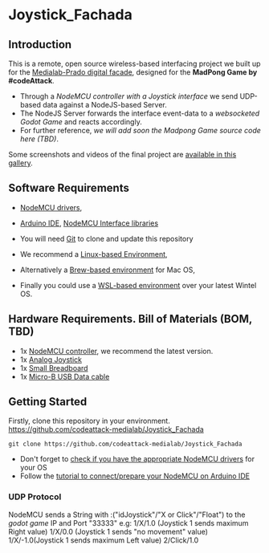 # Joystick_Fachada
## Introduction

This is a remote, open source wireless-based interfacing project we built up for the [Medialab-Prado digital facade](https://www.medialab-prado.es/noticias/fachada-digital-informacion-tecnica-0), designed for the **MadPong Game by #codeAttack**. 

- Through a *NodeMCU controller with a Joystick interface* we send UDP-based data against a NodeJS-based Server.
- The NodeJS Server forwards the interface event-data to a *websocketed Godot Game* and reacts accordingly.
- For further reference, *we will add soon the Madpong Game source code here (TBD)*.

Some screenshots and videos of the final project are [available in this gallery](https://www.flickr.com/photos/carlesgutierrez/sets/72157711220061241/).

## Software Requirements

- [NodeMCU drivers](https://github.com/nodemcu/nodemcu-devkit/tree/master/Drivers), 
- [Arduino IDE](https://www.arduino.cc/en/Main/Software), [NodeMCU Interface libraries](http://arduino.esp8266.com/stable/package_esp8266com_index.json)

- You will need [Git](https://git-scm.com/) to clone and update this repository
- We recommend a [Linux-based Environment](https://www.debian.org/),
- Alternatively a [Brew-based environment](https://brew.sh/) for Mac OS, 
- Finally you could use a [WSL-based environment](https://docs.microsoft.com/en-us/windows/wsl/install-win10) over your latest Wintel OS.

## Hardware Requirements. Bill of Materials (BOM, TBD)

- 1x [NodeMCU controller](https://www.nodemcu.com/index_en.html#fr_54747661d775ef1a3600009e), we recommend the latest version.
- 1x [Analog Joystick](https://exploreembedded.com/wiki/Analog_JoyStick_with_Arduino)
- 1x [Small Breadboard](https://en.wikipedia.org/wiki/Breadboard)
- 1x [Micro-B USB Data cable](https://en.wikipedia.org/wiki/USB_hardware#Micro_connectors)

## Getting Started

Firstly, clone this repository in your environment. https://github.com/codeattack-medialab/Joystick_Fachada

```git clone https://github.com/codeattack-medialab/Joystick_Fachada```

- Don't forget to [check if you have the appropriate NodeMCU drivers](https://github.com/nodemcu/nodemcu-devkit/tree/master/Drivers) for your OS
- Follow the [tutorial to connect/prepare your NodeMCU on Arduino IDE](https://www.instructables.com/id/Quick-Start-to-Nodemcu-ESP8266-on-Arduino-IDE/)


### UDP Protocol

NodeMCU sends a String with :("idJoystick"/"X or Click"/"Float") to the *godot game* IP and Port "33333"
e.g: 
1/X/1.0 (Joystick 1 sends maximum Right value)
1/X/0.0 (Joystick 1 sends "no movement" value)
1/X/-1.0(Joystick 1 sends maximum Left value)
2/Click/1.0

